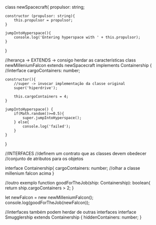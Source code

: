 class newSpacecraft{
    propulsor: string;

    constructor (propulsor: string){
        this.propulsor = propulsor;
    }

    jumpIntoHyperspace(){
        console.log('Entering hyperspace with ' + this.propulsor);
    } 
}

//herança -> EXTENDS -> consigo herdar as características
class newMilleniumFalcon extends newSpacecraft implements Containership {
    //interface
    cargoContainers: number;

    constructor(){
        //super -> invocar implementação da classe original
        super('hiperdrive');
        
        this.cargoContainers = 4;
    }

    jumpIntoHyperspace() {
        if(Math.random()>=0.5){
            super.jumpIntoHyperspace();
        } else{
            console.log('failed');
        }
    }
}

//INTERFACES
//definem um contrato que as classes devem obedecer
//conjunto de atributos para os objetos

interface Containership{
    cargoContainers: number;
    //olhar a classe millenium falcon acima
}  

//outro exemplo
function goodForTheJob(ship: Containership): boolean{
    return ship.cargoContainers > 2;
}


let newFalcon = new newMilleniumFalcon();
console.log(goodForTheJob(newFalcon));

//interfaces também podem herdar de outras interfaces
interface Smugglership extends Containership {
    hiddenContainers: number;
}